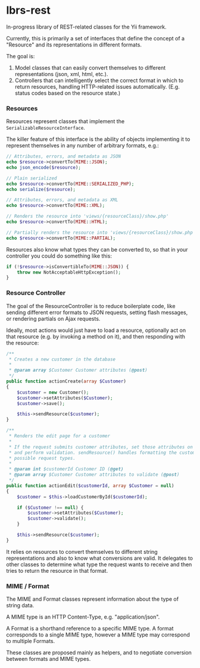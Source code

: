 lbrs-rest
=========

In-progress library of REST-related classes for the Yii framework.

Currently, this is primarily a set of interfaces that define the concept of a
"Resource" and its representations in different formats.

The goal is:

1. Model classes that can easily convert themselves to different representations
(json, xml, html, etc.).
2. Controllers that can intelligently select the correct format in which to return
resources, handling HTTP-related issues automatically. (E.g. status codes based
on the resource state.)

### Resources

Resources represent classes that implement the `SerializableResourceInterface`.

The killer feature of this interface is the ability of objects implementing it
to represent themselves in any number of arbitrary formats, e.g.:

```php
// Attributes, errors, and metadata as JSON
echo $resource->convertTo(MIME::JSON);
echo json_encode($resource);

// Plain serialized
echo $resource->convertTo(MIME::SERIALIZED_PHP);
echo serialize($resource);

// Attributes, errors, and metadata as XML
echo $resource->convertTo(MIME::XML);

// Renders the resource into 'views/{resourceClass}/show.php'
echo $resource->convertTo(MIME::HTML);

// Partially renders the resource into 'views/{resourceClass}/show.php'
echo $resource->convertTo(MIME::PARTIAL);
```

Resources also know what types they can be converted to, so that in your controller
you could do something like this:

```php
if (!$resource->isConvertibleTo(MIME::JSON)) {
	throw new NotAcceptableHttpException();
}
```

### Resource Controller

The goal of the ResourceController is to reduce boilerplate code, like sending
different error formats to JSON requests, setting flash messages, or rendering
partials on Ajax requests.

Ideally, most actions would just have to load a resource, optionally act on that
resource (e.g. by invoking a method on it), and then responding with the resource:

```php
/**
 * Creates a new customer in the database
 *
 * @param array $Customer Customer attributes (@post)
 */
public function actionCreate(array $Customer)
{
	$customer = new Customer();
	$customer->setAttributes($Customer);
	$customer->save();

	$this->sendResource($customer);
}

/**
 * Renders the edit page for a customer
 *
 * If the request submits customer attributes, set those attributes on the customer
 * and perform validation. sendResource() handles formatting the customer for all
 * possible request types.
 *
 * @param int $customerId Customer ID (@get)
 * @param array $Customer Customer attributes to validate (@post)
 */
public function actionEdit($customerId, array $Customer = null)
{
	$customer = $this->loadCustomerById($customerId);

	if ($Customer !== null) {
		$customer->setAttributes($Customer);
		$customer->validate();
	}

	$this->sendResource($customer);
}
```

It relies on resources to convert themselves to different string representations
and also to know what conversions are valid. It delegates to other classes to
determine what type the request wants to receive and then tries to return the
resource in that format.

### MIME / Format

The MIME and Format classes represent information about the type of string data.

A MIME type is an HTTP Content-Type, e.g. "application/json".

A Format is a shorthand reference to a specific MIME type. A format corresponds
to a single MIME type, however a MIME type may correspond to multiple Formats.

These classes are proposed mainly as helpers, and to negotiate conversion between
formats and MIME types.
